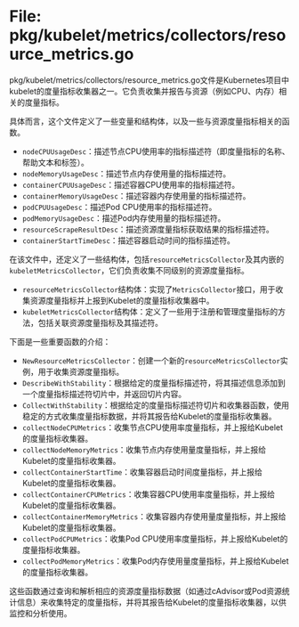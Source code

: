 # File: pkg/kubelet/metrics/collectors/resource_metrics.go

pkg/kubelet/metrics/collectors/resource_metrics.go文件是Kubernetes项目中kubelet的度量指标收集器之一。它负责收集并报告与资源（例如CPU、内存）相关的度量指标。

具体而言，这个文件定义了一些变量和结构体，以及一些与资源度量指标相关的函数。

- `nodeCPUUsageDesc`：描述节点CPU使用率的指标描述符（即度量指标的名称、帮助文本和标签）。
- `nodeMemoryUsageDesc`：描述节点内存使用量的指标描述符。
- `containerCPUUsageDesc`：描述容器CPU使用率的指标描述符。
- `containerMemoryUsageDesc`：描述容器内存使用量的指标描述符。
- `podCPUUsageDesc`：描述Pod CPU使用率的指标描述符。
- `podMemoryUsageDesc`：描述Pod内存使用量的指标描述符。
- `resourceScrapeResultDesc`：描述资源度量指标获取结果的指标描述符。
- `containerStartTimeDesc`：描述容器启动时间的指标描述符。

在该文件中，还定义了一些结构体，包括`resourceMetricsCollector`及其内嵌的`kubeletMetricsCollector`，它们负责收集不同级别的资源度量指标。

- `resourceMetricsCollector`结构体：实现了`MetricsCollector`接口，用于收集资源度量指标并上报到Kubelet的度量指标收集器中。
- `kubeletMetricsCollector`结构体：定义了一些用于注册和管理度量指标的方法，包括关联资源度量指标及其描述符。

下面是一些重要函数的介绍：

- `NewResourceMetricsCollector`：创建一个新的`resourceMetricsCollector`实例，用于收集资源度量指标。
- `DescribeWithStability`：根据给定的度量指标描述符，将其描述信息添加到一个度量指标描述符切片中，并返回切片内容。
- `CollectWithStability`：根据给定的度量指标描述符切片和收集器函数，使用稳定的方式收集度量指标数据，并将其报告给Kubelet的度量指标收集器。
- `collectNodeCPUMetrics`：收集节点CPU使用率度量指标，并上报给Kubelet的度量指标收集器。
- `collectNodeMemoryMetrics`：收集节点内存使用量度量指标，并上报给Kubelet的度量指标收集器。
- `collectContainerStartTime`：收集容器启动时间度量指标，并上报给Kubelet的度量指标收集器。
- `collectContainerCPUMetrics`：收集容器CPU使用率度量指标，并上报给Kubelet的度量指标收集器。
- `collectContainerMemoryMetrics`：收集容器内存使用量度量指标，并上报给Kubelet的度量指标收集器。
- `collectPodCPUMetrics`：收集Pod CPU使用率度量指标，并上报给Kubelet的度量指标收集器。
- `collectPodMemoryMetrics`：收集Pod内存使用量度量指标，并上报给Kubelet的度量指标收集器。

这些函数通过查询和解析相应的资源度量指标数据（如通过cAdvisor或Pod资源统计信息）来收集特定的度量指标，并将其报告给Kubelet的度量指标收集器，以供监控和分析使用。

